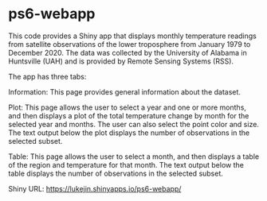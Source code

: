 # ps6-webapp
This code provides a Shiny app that displays monthly temperature readings from satellite observations of the lower troposphere from January 1979 to December 2020. The data was collected by the University of Alabama in Huntsville (UAH) and is provided by Remote Sensing Systems (RSS).

The app has three tabs:

Information: This page provides general information about the dataset.

Plot: This page allows the user to select a year and one or more months, and then displays a plot of the total temperature change by month for the selected year and months. The user can also select the point color and size. The text output below the plot displays the number of observations in the selected subset.

Table: This page allows the user to select a month, and then displays a table of the region and temperature for that month. The text output below the table displays the number of observations in the selected subset.

Shiny URL: https://lukejin.shinyapps.io/ps6-webapp/